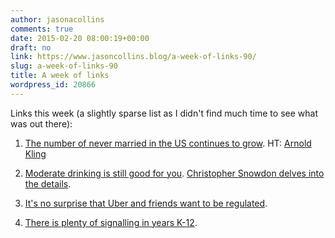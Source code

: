 ```yaml
---
author: jasonacollins
comments: true
date: 2015-02-20 08:00:19+00:00
draft: no
link: https://www.jasoncollins.blog/a-week-of-links-90/
slug: a-week-of-links-90
title: A week of links
wordpress_id: 20866
---
```


Links this week (a slightly sparse list as I didn't find much time to see what was out there):






	
  1. [The number of never married in the US continues to grow](https://dalrock.wordpress.com/2015/02/07/2014-never-married-data/). HT: [Arnold Kling](http://www.arnoldkling.com/blog/marriage-children/)

	
  2. [Moderate drinking is still good for you](http://offsettingbehaviour.blogspot.com.au/2015/02/moderate-drinking-is-still-good-for-you.html). [Christopher Snowdon delves into the details](http://velvetgloveironfist.blogspot.co.uk/2015/02/dont-worry-drinking-is-still-good-for.html).

	
  3. [It's no surprise that Uber and friends want to be regulated](http://www.cato-unbound.org/2015/02/17/christopher-koopman/todays-solutions-tomorrows-problems).

	
  4. [There is plenty of signalling in years K-12](http://econlog.econlib.org/archives/2015/02/signaling_in_k-.html).